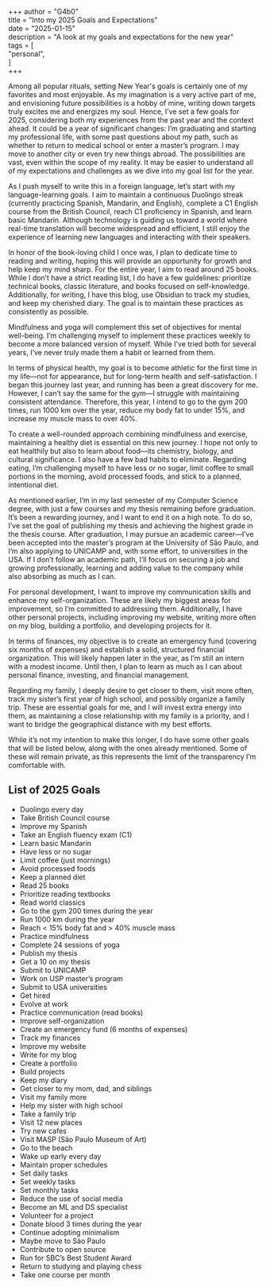 +++
author = "G4b0"  
title = "Into my 2025 Goals and Expectations"  
date = "2025-01-15"  
description = "A look at my goals and expectations for the new year"  
tags = [  
    "personal",  
]  
+++

Among all popular rituals, setting New Year's goals is certainly one of my favorites and most enjoyable. As my imagination is a very active part of me, and envisioning future possibilities is a hobby of mine, writing down targets truly excites me and energizes my soul. Hence, I’ve set a few goals for 2025, considering both my experiences from the past year and the context ahead. It could be a year of significant changes: I’m graduating and starting my professional life, with some past questions about my path, such as whether to return to medical school or enter a master’s program. I may move to another city or even try new things abroad. The possibilities are vast, even within the scope of my reality. It may be easier to understand all of my expectations and challenges as we dive into my goal list for the year.

As I push myself to write this in a foreign language, let’s start with my language-learning goals. I aim to maintain a continuous Duolingo streak (currently practicing Spanish, Mandarin, and English), complete a C1 English course from the British Council, reach C1 proficiency in Spanish, and learn basic Mandarin. Although technology is guiding us toward a world where real-time translation will become widespread and efficient, I still enjoy the experience of learning new languages and interacting with their speakers.

In honor of the book-loving child I once was, I plan to dedicate time to reading and writing, hoping this will provide an opportunity for growth and help keep my mind sharp. For the entire year, I aim to read around 25 books. While I don’t have a strict reading list, I do have a few guidelines: prioritize technical books, classic literature, and books focused on self-knowledge. Additionally, for writing, I have this blog, use Obsidian to track my studies, and keep my cherished diary. The goal is to maintain these practices as consistently as possible.

Mindfulness and yoga will complement this set of objectives for mental well-being. I’m challenging myself to implement these practices weekly to become a more balanced version of myself. While I’ve tried both for several years, I’ve never truly made them a habit or learned from them.

In terms of physical health, my goal is to become athletic for the first time in my life—not for appearance, but for long-term health and self-satisfaction. I began this journey last year, and running has been a great discovery for me. However, I can’t say the same for the gym—I struggle with maintaining consistent attendance. Therefore, this year, I intend to go to the gym 200 times, run 1000 km over the year, reduce my body fat to under 15%, and increase my muscle mass to over 40%.

To create a well-rounded approach combining mindfulness and exercise, maintaining a healthy diet is essential on this new journey. I hope not only to eat healthily but also to learn about food—its chemistry, biology, and cultural significance. I also have a few bad habits to eliminate. Regarding eating, I’m challenging myself to have less or no sugar, limit coffee to small portions in the morning, avoid processed foods, and stick to a planned, intentional diet.

As mentioned earlier, I’m in my last semester of my Computer Science degree, with just a few courses and my thesis remaining before graduation. It’s been a rewarding journey, and I want to end it on a high note. To do so, I’ve set the goal of publishing my thesis and achieving the highest grade in the thesis course. After graduation, I may pursue an academic career—I’ve been accepted into the master’s program at the University of São Paulo, and I’m also applying to UNICAMP and, with some effort, to universities in the USA. If I don’t follow an academic path, I’ll focus on securing a job and growing professionally, learning and adding value to the company while also absorbing as much as I can.

For personal development, I want to improve my communication skills and enhance my self-organization. These are likely my biggest areas for improvement, so I’m committed to addressing them. Additionally, I have other personal projects, including improving my website, writing more often on my blog, building a portfolio, and developing projects for it.

In terms of finances, my objective is to create an emergency fund (covering six months of expenses) and establish a solid, structured financial organization. This will likely happen later in the year, as I’m still an intern with a modest income. Until then, I plan to learn as much as I can about personal finance, investing, and financial management.

Regarding my family, I deeply desire to get closer to them, visit more often, track my sister’s first year of high school, and possibly organize a family trip. These are essential goals for me, and I will invest extra energy into them, as maintaining a close relationship with my family is a priority, and I want to bridge the geographical distance with my best efforts.

While it’s not my intention to make this longer, I do have some other goals that will be listed below, along with the ones already mentioned. Some of these will remain private, as this represents the limit of the transparency I’m comfortable with.

## List of 2025 Goals

- Duolingo every day  
- Take British Council course  
- Improve my Spanish  
- Take an English fluency exam (C1)  
- Learn basic Mandarin  
- Have less or no sugar  
- Limit coffee (just mornings)  
- Avoid processed foods  
- Keep a planned diet  
- Read 25 books  
- Prioritize reading textbooks  
- Read world classics  
- Go to the gym 200 times during the year  
- Run 1000 km during the year  
- Reach < 15% body fat and > 40% muscle mass  
- Practice mindfulness  
- Complete 24 sessions of yoga  
- Publish my thesis  
- Get a 10 on my thesis  
- Submit to UNICAMP  
- Work on USP master’s program  
- Submit to USA universities  
- Get hired  
- Evolve at work  
- Practice communication (read books)  
- Improve self-organization  
- Create an emergency fund (6 months of expenses)  
- Track my finances  
- Improve my website  
- Write for my blog  
- Create a portfolio  
- Build projects  
- Keep my diary  
- Get closer to my mom, dad, and siblings  
- Visit my family more  
- Help my sister with high school  
- Take a family trip  
- Visit 12 new places  
- Try new cafes  
- Visit MASP (São Paulo Museum of Art)  
- Go to the beach  
- Wake up early every day  
- Maintain proper schedules  
- Set daily tasks  
- Set weekly tasks  
- Set monthly tasks  
- Reduce the use of social media  
- Become an ML and DS specialist  
- Volunteer for a project  
- Donate blood 3 times during the year  
- Continue adopting minimalism  
- Maybe move to São Paulo  
- Contribute to open source  
- Run for SBC’s Best Student Award  
- Return to studying and playing chess  
- Take one course per month  
